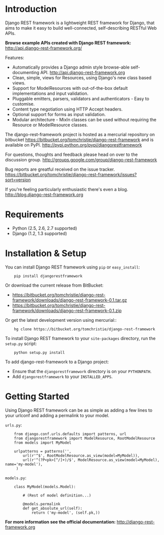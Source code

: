 # Introduction #

Django REST framework is a lightweight REST framework for Django, that aims to make it easy to build well-connected, self-describing RESTful Web APIs.

**Browse example APIs created with Django REST framework:** http://api.django-rest-framework.org/

Features:

  * Automatically provides a Django admin style browse-able self-documenting API. http://api.django-rest-framework.org
  * Clean, simple, views for Resources, using Django's new class based views.
  * Support for ModelResources with out-of-the-box default implementations and input validation.
  * Pluggable emitters, parsers, validators and authenticators - Easy to customise.
  * Content type negotiation using HTTP Accept headers.
  * Optional support for forms as input validation.
  * Modular architecture - MixIn classes can be used without requiring the Resource or ModelResource classes.

The django-rest-framework project is hosted as a mercurial repository on bitbucket https://bitbucket.org/tomchristie/django-rest-framework and is available on PyPI. http://pypi.python.org/pypi/djangorestframework

For questions, thoughts and feedback please head on over to the discussion group. http://groups.google.com/group/django-rest-framework

Bug reports are greatful received on the issue tracker. https://bitbucket.org/tomchristie/django-rest-framework/issues?sort=version

If you're feeling particularly enthusiastic there's even a blog. http://blog.django-rest-framework.org

# Requirements #

  * Python (2.5, 2.6, 2.7 supported)
  * Django (1.2, 1.3 supported)


# Installation & Setup #


You can install Django REST framework using `pip` or `easy_install`:

```
    pip install djangorestframework
```

Or download the current release from BitBucket:

  * https://bitbucket.org/tomchristie/django-rest-framework/downloads/django-rest-framework-0.1.tar.gz
  * https://bitbucket.org/tomchristie/django-rest-framework/downloads/django-rest-framework-0.1.zip

Or get the latest development version using mercurial::

```
    hg clone https://bitbucket.org/tomchristie/django-rest-framework
```

To install Django REST framework to your `site-packages` directory, run the `setup.py` script:

```
    python setup.py install
```

To add django-rest-framework to a Django project:

  * Ensure that the `djangorestframework` directory is on your `PYTHONPATH`.
  * Add `djangorestframework` to your `INSTALLED_APPS`.

# Getting Started #

Using Django REST framework can be as simple as adding a few lines to your urlconf and adding a permalink to your model.

`urls.py`:

```
    from django.conf.urls.defaults import patterns, url
    from djangorestframework import ModelResource, RootModelResource
    from models import MyModel

    urlpatterns = patterns('',
        url(r'^$', RootModelResource.as_view(model=MyModel)),
        url(r'^(?P<pk>[^/]+)/$', ModelResource.as_view(model=MyModel), name='my-model'),
     )
```

`models.py`:

```
    class MyModel(models.Model):

        # (Rest of model definition...)

        @models.permalink
        def get_absolute_url(self):
            return ('my-model', (self.pk,))
```

**For more information see the official documentation:** http://django-rest-framework.org